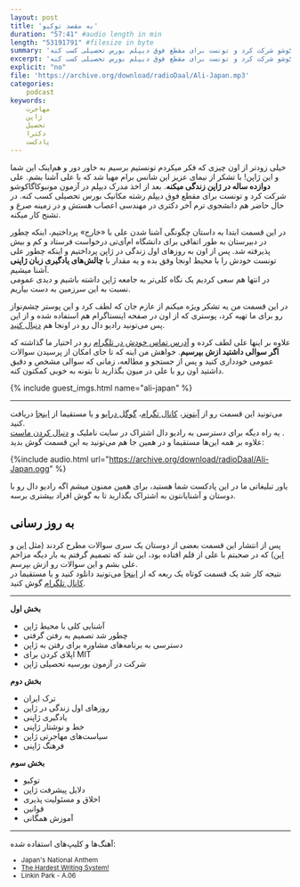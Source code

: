 ```yaml
---
layout: post
title: 'به مقصد توکیو'
duration: "57:41" #audio length in min
length: "53191791" #filesize in byte
summary: 'علی دوازده ساله در ژاپن زندگی میکنه. بعد از اخذ مدرک دیپلم در آزمون مونبوکاگاکوشو شرکت کرد و تونست برای مقطع فوق دیپلم بورس تحصیلی کسب کنه.'
excerpt: 'علی دوازده ساله در ژاپن زندگی میکنه. بعد از اخذ مدرک دیپلم در آزمون مونبوکاگاکوشو شرکت کرد و تونست برای مقطع فوق دیپلم بورس تحصیلی کسب کنه.'
explicit: "no"
file: 'https://archive.org/download/radioDaal/Ali-Japan.mp3'
categories:
    podcast
keywords:
    مهاجرت
    ژاپن
    تحصیل
    دکترا
    پادکست
---
```

خیلی زودتر از اون چیزی که فکر میکردم تونستیم برسیم به خاور دور و هم‌اینک این شما و این ژاپن! با تشکر از نیمای عزیز این شانس برام مهیا شد که با علی آشنا بشم. علی **دوازده ساله در ژاپن زندگی میکنه**. بعد از اخذ مدرک دیپلم در آزمون مونبوکاگاکوشو شرکت کرد و تونست برای مقطع فوق دیپلم رشته مکانیک بورس تحصیلی کسب کنه. در حال حاضر هم دانشجوی ترم آخر دکتری در مهندسی اعصاب هستش و در زمینه صرع و تشنج کار میکنه.


در این قسمت ابتدا به داستان چگونگی آشنا شدن علی با «خارج» پرداختیم، اینکه چطور در دبیرستان به طور اتفاقی برای دانشگاه ام‌آی‌تی درخواست فرستاد و کم و بیش پذیرفته شد. پس از اون به روزهای اول زندگی در ژاپن پرداختیم و اینکه چطور علی تونست خودش را با محیط اونجا وفق بده و یه مقدار با **چالش‌های یادگیری زبان ژاپنی** آشنا میشیم.  
در انتها هم سعی کردیم یک نگاه کلی‌تر به جامعه ژاپن داشته باشیم و دیدی عمومی نسبت به این سرزمین به دست بیاریم.

در این قسمت من یه تشکر ویژه میکنم از عازم جان که لطف کرد و این پوستر چشم‌نواز رو برای ما تهیه کرد، پوستری که از اون در صفحه اینستاگرام هم استفاده شده و از این پس می‌تونید رادیو دال رو در اونجا هم [دنبال کنید](https://instagram.com/radioDaal).

علاوه بر اینها علی لطف کرده و [آدرس تماس خودش در تلگرام](https://t.me/Ali_from_Japan) رو در اختیار ما گذاشته که **اگر سوالی داشتید ازش بپرسیم**. خواهش من اینه که تا جای امکان از پرسیدن سوالات عمومی خودداری کنید و پس از جستجو و مطالعه، زمانی که سوالی مشخص و دقیق داشتید اون رو با علی در میون بگذارید تا بتونه به خوبی کمکتون کنه.

{% include guest_imgs.html name="ali-japan" %}

<hr>

می‌تونید این قسمت رو از [آیتونز](http://apple.co/2go4xdT)، [کانال تگرام](https://t.me/radioDaal)، [گوگل درایو](http://bit.ly/daal-15) و یا مستقیما از [اینجا](https://archive.org/download/radioDaal/Ali-Japan.mp3) دریافت کنید.  
یه راه دیگه برای دسترسی به رادیو دال اشتراک در سایت ناملیک و [دنبال کردن ماست](http://namlik.me/channel/%D8%B1%D8%A7%D8%AF%DB%8C%D9%88%20%D8%AF%D8%A7%D9%84)
.  
علاوه بر همه این‌ها مستقیما و در همین جا هم می‌تونید به این قسمت گوش بدید:

{%include audio.html url="https://archive.org/download/radioDaal/Ali-Japan.ogg" %}

یاور تبلیغاتی ما در این پادکست شما هستید، برای همین ممنون میشم اگه رادیو دال رو با دوستان و آشنایانتون به اشتراک بگذارید تا به گوش افراد بیشتری برسه.  


## به روز رسانی
پس از انتشار این قسمت بعضی از دوستان یک سری سوالات مطرح کردند (مثل [این](https://twitter.com/__shaghayegh/status/968262115684478976) و [این](https://twitter.com/yusef_s2008/status/968237911417094144)) که در صحبتم با علی از قلم افتاده بود، این شد که تصمیم گرفتم یه بار دیگه مزاحم علی بشم و این سوالات رو ازش بپرسم.  
نتیجه کار شد یک قسمت کوتاه یک ربعه که از [اینجا](http://bit.ly/2Fv9wc6) می‌تونید دانلود کنید و یا مستقیما در [کانال تلگرام](t.me/radioDaal/103) گوش کنید.


<hr>

**بخش اول**
- آشنایی کلی با محیط ژاپن
- چطور شد تصمیم به رفتن گرفتی
- دسترسی به برنامه‌های مشاوره برای رفتن به ژاپن
- اپلای کردن برای MIT
- شرکت در آزمون بورسیه تحصیلی ژاپن

**بخش دوم**
- ترک ایران
- روزهای اول زندگی در ژاپن
- یادگیری ژاپنی
- خط و نوشتار ژاپنی
- سیاست‌های مهاجرتی ژاپن
- فرهنگ ژاپنی

**بخش سوم**
- توکیو
- دلایل پیشرفت ژاپن
- اخلاق و مسئولیت پذیری
- قوانین
- آموزش همگانی

<hr>

آهنگ‌ها و کلیپ‌های استفاده شده:
<div dir="ltr" style="font-size: smaller;">
<ul>
<li>Japan's National Anthem</li>
<li><a href="https://www.youtube.com/watch?v=bcdYKxHT8kY">The Hardest Writing System!</a></li>
<li>Linkin Park - A.06</li>
</ul>
</div>
